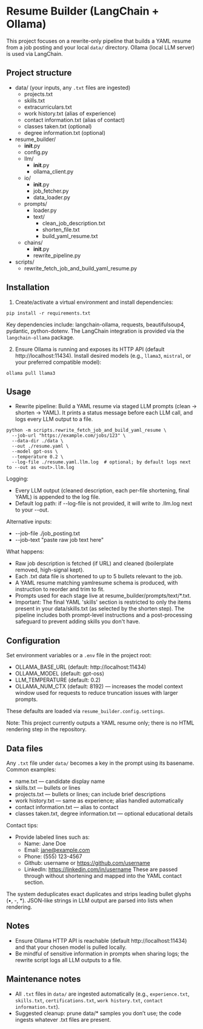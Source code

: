 # Resume Builder (LangChain + Ollama)

This project focuses on a rewrite-only pipeline that builds a YAML resume from a job posting and your local `data/` directory. Ollama (local LLM server) is used via LangChain.

## Project structure

- data/ (your inputs, any `.txt` files are ingested)
  - projects.txt
  - skills.txt
  - extracurriculars.txt
  - work history.txt (alias of experience)
  - contact information.txt (alias of contact)
  - classes taken.txt (optional)
  - degree information.txt (optional)
- resume_builder/
  - __init__.py
  - config.py
  - llm/
    - __init__.py
    - ollama_client.py
  - io/
    - __init__.py
    - job_fetcher.py
    - data_loader.py
  - prompts/
    - loader.py
    - text/
      - clean_job_description.txt
      - shorten_file.txt
      - build_yaml_resume.txt
  - chains/
    - __init__.py
    - rewrite_pipeline.py
- scripts/
  - rewrite_fetch_job_and_build_yaml_resume.py

## Installation

1) Create/activate a virtual environment and install dependencies:

```
pip install -r requirements.txt
```

Key dependencies include: langchain-ollama, requests, beautifulsoup4, pydantic, python-dotenv. The LangChain integration is provided via the `langchain-ollama` package.

2) Ensure Ollama is running and exposes its HTTP API (default http://localhost:11434). Install desired models (e.g., `llama3`, `mistral`, or your preferred compatible model):

```
ollama pull llama3
```

## Usage

- Rewrite pipeline: Build a YAML resume via staged LLM prompts (clean -> shorten -> YAML). It prints a status message before each LLM call, and logs every LLM output to a file.

```
python -m scripts.rewrite_fetch_job_and_build_yaml_resume \
  --job-url "https://example.com/jobs/123" \
  --data-dir ./data \
  --out ./resume.yaml \
  --model gpt-oss \
  --temperature 0.2 \
  --log-file ./resume.yaml.llm.log  # optional; by default logs next to --out as <out>.llm.log
```

Logging:
- Every LLM output (cleaned description, each per-file shortening, final YAML) is appended to the log file.
- Default log path: if --log-file is not provided, it will write to <out>.llm.log next to your --out.

Alternative inputs:
- --job-file ./job_posting.txt
- --job-text "paste raw job text here"

What happens:
- Raw job description is fetched (if URL) and cleaned (boilerplate removed, high-signal kept).
- Each .txt data file is shortened to up to 5 bullets relevant to the job.
- A YAML resume matching yamlresume schema is produced, with instruction to reorder and trim to fit.
- Prompts used for each stage live at resume_builder/prompts/text/*.txt.
- Important: The final YAML 'skills' section is restricted to only the items present in your data/skills.txt (as selected by the shorten step). The pipeline includes both prompt-level instructions and a post-processing safeguard to prevent adding skills you don't have.

## Configuration

Set environment variables or a `.env` file in the project root:

- OLLAMA_BASE_URL (default: http://localhost:11434)
- OLLAMA_MODEL (default: gpt-oss)
- LLM_TEMPERATURE (default: 0.2)
- OLLAMA_NUM_CTX (default: 8192) — increases the model context window used for requests to reduce truncation issues with larger prompts.

These defaults are loaded via `resume_builder.config.settings`.

Note: This project currently outputs a YAML resume only; there is no HTML rendering step in the repository.

## Data files

Any `.txt` file under `data/` becomes a key in the prompt using its basename. Common examples:
- name.txt — candidate display name
- skills.txt — bullets or lines
- projects.txt — bullets or lines; can include brief descriptions
- work history.txt — same as experience; alias handled automatically
- contact information.txt — alias to contact
- classes taken.txt, degree information.txt — optional educational details

Contact tips:
- Provide labeled lines such as:
  - Name: Jane Doe
  - Email: jane@example.com
  - Phone: (555) 123-4567
  - Github: username or https://github.com/username
  - LinkedIn: https://linkedin.com/in/username
These are passed through without shortening and mapped into the YAML contact section.

The system deduplicates exact duplicates and strips leading bullet glyphs (•, -, *). JSON-like strings in LLM output are parsed into lists when rendering.

## Notes

- Ensure Ollama HTTP API is reachable (default http://localhost:11434) and that your chosen model is pulled locally.
- Be mindful of sensitive information in prompts when sharing logs; the rewrite script logs all LLM outputs to a file.

## Maintenance notes

- All `.txt` files in `data/` are ingested automatically (e.g., `experience.txt`, `skills.txt`, `certifications.txt`, `work history.txt`, `contact information.txt`).
- Suggested cleanup: prune data/* samples you don’t use; the code ingests whatever .txt files are present.
